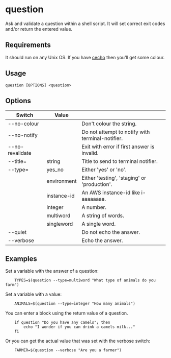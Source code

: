 # question

Ask and validate a question within a shell script. It will set correct exit
codes and/or return the entered value.

## Requirements
It should run on any Unix OS. If you have
[cecho](http://github.com:jonhiggs/cecho.git) then you'll get some colour.

## Usage
`question [OPTIONS] <question>`

## Options

| Switch          | Value        |                                                 |
| --------------- | ------------ | ------------------------------------------------|
| --no-colour     |              | Don't colour the string.                        |
| --no-notify     |              | Do not attempt to notify with terminal-notifier.|
| --no-revalidate |              | Exit with error if first answer is invalid.     |
| --title=        | string       | Title to send to terminal notifier.             |
| --type=         | yes_no       | Either 'yes' or 'no'.                           |
|                 | environment  | Either 'testing', 'staging' or 'production'.    |
|                 | instance-id  | An AWS instance-id like i-aaaaaaaa.             |
|                 | integer      | A number.                                       |
|                 | multiword    | A string of words.                              |
|                 | singleword   | A single word.                                  |
| --quiet         |              | Do not echo the answer.                         |
| --verbose       |              | Echo the answer.                                |


## Examples

Set a variable with the answer of a question:

        TYPES=$(question --type=multiword "What type of animals do you farm")

Set a variable with a value:

        ANIMALS=$(question --type=integer "How many animals")

You can enter a block using the return value of a question.

        if question "Do you have any camels"; then
            echo "I wonder if you can drink a camels milk..."
        fi

Or you can get the actual value that was set with the verbose switch:

        FARMER=$(question --verbose "Are you a farmer")
